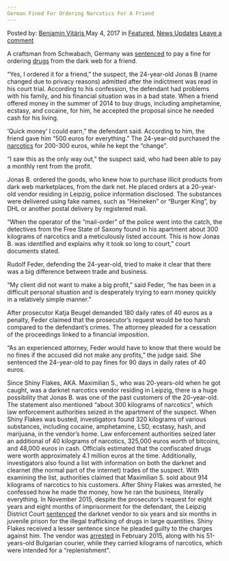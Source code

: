 ```yaml
---
German Fined For Ordering Narcotics For A Friend
---
```

<article class="post-listing post-19620 post type-post status-publish format-standard has-post-thumbnail hentry 
    <div class="post-inner">
        <span>Posted by: <a href="https://www.deepdotweb.com/author/benjaminvi/" title="">Benjamin Vitáris </a></span>
    <span>May 4, 2017</span>
    <span>in <a href="https://www.deepdotweb.com/category/deepdot-news/" rel="category tag">Featured</a>, <a href="https://www.deepdotweb.com/category/news-updates/" rel="category tag">News Updates</a></span>
    <span><a href="https://www.deepdotweb.com/2017/05/04/german-fined-for-ordering-narcotics-for-a-friend/#respond">Leave a comment</a></span>
    </p>
    <div class="clear"></div>
    <div class="entry">
    <p>A craftsman from Schwabach, Germany was <a href="http://www.nordbayern.de/region/schwabach/koks-aus-dem-darknet-schwabacher-verurteilt-1.6016285">sentenced</a> to pay a fine for ordering <a href="https://www.deepdotweb.com/tag/drugs/">drugs</a> from the dark web for a friend.</p>
    <p><a id="post-19620-_gjdgxs"></a> &#8220;Yes, I ordered it for a friend,&#8221; the suspect, the 24-year-old Jonas B (name changed due to privacy reasons) admitted after the indictment was read in his court trial. According to his confession, the defendant had problems with his family, and his financial situation was in a bad state. When a friend offered money in the summer of 2014 to buy drugs, including amphetamine, ecstasy, and cocaine, for him, he accepted the proposal since he needed cash for his living.</p>
    <p>‘Quick money’ I could earn,&#8221; the defendant said. According to him, the friend gave him “500 euros for everything.” The 24-year-old purchased the <a href="https://www.deepdotweb.com/tag/narcotics/">narcotics</a> for 200-300 euros, while he kept the “change”.</p>
    <p>&#8220;I saw this as the only way out,&#8221; the suspect said, who had been able to pay a monthly rent from the profit.</p>
    <p>Jonas B. ordered the goods, who knew how to purchase illicit products from dark web marketplaces, from the dark net. He placed orders at a 20-year-old vendor residing in Leipzig, police information disclosed. The substances were delivered using fake names, such as &#8220;Heineken&#8221; or &#8220;Burger King&#8221;, by DHL or another postal delivery by registered mail.</p>
    <p>“When the operator of the &#8220;mail-order&#8221; of the police went into the catch, the detectives from the Free State of Saxony found in his apartment about 300 kilograms of narcotics and a meticulously listed account. This is how Jonas B. was identified and explains why it took so long to court,” court documents stated.</p>
    <p>Rudolf Feder, defending the 24-year-old, tried to make it clear that there was a big difference between trade and business.</p>
    <p>&#8220;My client did not want to make a big profit,&#8221; said Feder, &#8220;he has been in a difficult personal situation and is desperately trying to earn money quickly in a relatively simple manner.”</p>
    <p>After prosecutor Katja Beugel demanded 180 daily rates of 40 euros as a penalty, Feder claimed that the prosecutor’s request would be too harsh compared to the defendant’s crimes. The attorney pleaded for a cessation of the proceedings linked to a financial imposition.</p>
    <p>“As an experienced attorney, Feder would have to know that there would be no fines if the accused did not make any profits,” the judge said. She sentenced the 24-year-old to pay fines for 90 days in daily rates of 40 euros.</p>
    <p>Since Shiny Flakes, AKA. Maximilian S., who was 20-years-old when he got caught, was a darknet narcotics vendor residing in Leipzig, there is a huge possibility that Jonas B. was one of the past customers of the 20-year-old. The statement also mentioned “about 300 kilograms of narcotics”, which law enforcement authorities seized in the apartment of the suspect. When Shiny Flakes was busted, investigators found 320 kilograms of various substances, including cocaine, amphetamine, LSD, ecstasy, hash, and marijuana, in the vendor’s home. Law enforcement authorities seized later an additional of 40 kilograms of narcotics, 325,000 euros worth of bitcoins, and 48,000 euros in cash. Officials estimated that the confiscated drugs were worth approximately 4.1 million euros at the time. Additionally, investigators also found a list with information on both the darknet and clearnet (the normal part of the internet) trades of the suspect. With examining the list, authorities claimed that Maximilian S. sold about 914 kilograms of narcotics to his customers. After Shiny Flakes was arrested, he confessed how he made the money, how he ran the business, literally everything. In November 2015, despite the prosecutor’s request for eight years and eight months of imprisonment for the defendant, the Leipzig District Court <a href="https://www.deepdotweb.com/2015/11/07/shiny-flakes-sentenced-to-7-years/">sentenced</a> the darknet vendor to six years and six months in juvenile prison for the illegal trafficking of drugs in large quantities. Shiny Flakes received a lesser sentence since he pleaded guilty to the charges against him. The vendor was <a href="https://www.deepdotweb.com/2015/03/12/shiny-flakes-bust-38-houses-raided/">arrested</a> in February 2015, along with his 51-years-old Bulgarian courier, while they carried kilograms of narcotics, which were intended for a “replenishment”.</p>
    </div>
    <span style="display:none" class="updated">2017-05-04</span>
    <div style="display:none" class="vcard author" itemprop="author" itemscope itemtype="http://schema.org/Person"><strong class="fn" itemprop="name"><a href="https://www.deepdotweb.com/author/benjaminvi/" title="Posts by Benjamin Vitáris" rel="author">Benjamin Vitáris</a></strong></div>
    </div>
</article>

